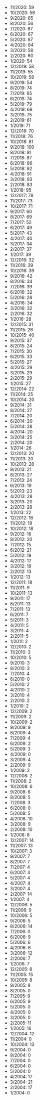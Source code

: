 *  11/2020: 59
*  10/2020: 56
*  9/2020: 65
*  8/2020: 56
*  7/2020: 67
*  6/2020: 67
*  5/2020: 67
*  4/2020: 64
*  3/2020: 58
*  2/2020: 60
*  1/2020: 54
*  12/2019: 58
*  11/2019: 55
*  10/2019: 58
*  9/2019: 54
*  8/2019: 74
*  7/2019: 65
*  6/2019: 74
*  5/2019: 79
*  4/2019: 68
*  3/2019: 75
*  2/2019: 61
*  1/2019: 71
*  12/2018: 70
*  11/2018: 76
*  10/2018: 81
*  9/2018: 100
*  8/2018: 81
*  7/2018: 87
*  6/2018: 86
*  5/2018: 92
*  4/2018: 91
*  3/2018: 93
*  2/2018: 83
*  1/2018: 95
*  12/2017: 78
*  11/2017: 73
*  10/2017: 71
*  9/2017: 60
*  8/2017: 69
*  7/2017: 52
*  6/2017: 49
*  5/2017: 43
*  4/2017: 40
*  3/2017: 34
*  2/2017: 37
*  1/2017: 39
*  12/2016: 32
*  11/2016: 39
*  10/2016: 39
*  9/2016: 42
*  8/2016: 34
*  7/2016: 39
*  6/2016: 32
*  5/2016: 28
*  4/2016: 34
*  3/2016: 32
*  2/2016: 32
*  1/2016: 28
*  12/2015: 31
*  11/2015: 26
*  10/2015: 40
*  9/2015: 37
*  8/2015: 24
*  7/2015: 30
*  6/2015: 33
*  5/2015: 27
*  4/2015: 29
*  3/2015: 29
*  2/2015: 29
*  1/2015: 27
*  12/2014: 22
*  11/2014: 25
*  10/2014: 20
*  9/2014: 31
*  8/2014: 27
*  7/2014: 20
*  6/2014: 20
*  5/2014: 28
*  4/2014: 20
*  3/2014: 25
*  2/2014: 20
*  1/2014: 26
*  12/2013: 20
*  11/2013: 20
*  10/2013: 28
*  9/2013: 21
*  8/2013: 27
*  7/2013: 24
*  6/2013: 19
*  5/2013: 23
*  4/2013: 28
*  3/2013: 20
*  2/2013: 28
*  1/2013: 22
*  12/2012: 16
*  11/2012: 19
*  10/2012: 18
*  9/2012: 16
*  8/2012: 20
*  7/2012: 15
*  6/2012: 21
*  5/2012: 19
*  4/2012: 17
*  3/2012: 19
*  2/2012: 13
*  1/2012: 13
*  12/2011: 18
*  11/2011: 9
*  10/2011: 13
*  9/2011: 17
*  8/2011: 13
*  7/2011: 13
*  6/2011: 7
*  5/2011: 3
*  4/2011: 5
*  3/2011: 4
*  2/2011: 5
*  1/2011: 2
*  12/2010: 2
*  11/2010: 3
*  10/2010: 5
*  9/2010: 3
*  8/2010: 3
*  7/2010: 4
*  6/2010: 0
*  5/2010: 2
*  4/2010: 2
*  3/2010: 4
*  2/2010: 2
*  1/2010: 2
*  12/2009: 2
*  11/2009: 2
*  10/2009: 2
*  9/2009: 9
*  8/2009: 4
*  7/2009: 4
*  6/2009: 2
*  5/2009: 3
*  4/2009: 0
*  3/2009: 4
*  2/2009: 9
*  1/2009: 2
*  12/2008: 2
*  11/2008: 2
*  10/2008: 6
*  9/2008: 6
*  8/2008: 5
*  7/2008: 3
*  6/2008: 0
*  5/2008: 5
*  4/2008: 10
*  3/2008: 9
*  2/2008: 10
*  1/2008: 8
*  12/2007: 14
*  11/2007: 13
*  10/2007: 3
*  9/2007: 7
*  8/2007: 7
*  7/2007: 4
*  6/2007: 4
*  5/2007: 4
*  4/2007: 4
*  3/2007: 4
*  2/2007: 14
*  1/2007: 4
*  12/2006: 5
*  11/2006: 9
*  10/2006: 5
*  9/2006: 5
*  8/2006: 14
*  7/2006: 0
*  6/2006: 9
*  5/2006: 6
*  4/2006: 6
*  3/2006: 12
*  2/2006: 7
*  1/2006: 7
*  12/2005: 8
*  11/2005: 15
*  10/2005: 8
*  9/2005: 8
*  8/2005: 0
*  7/2005: 9
*  6/2005: 9
*  5/2005: 0
*  4/2005: 0
*  3/2005: 0
*  2/2005: 11
*  1/2005: 16
*  12/2004: 12
*  11/2004: 0
*  10/2004: 13
*  9/2004: 0
*  8/2004: 0
*  7/2004: 0
*  6/2004: 0
*  5/2004: 0
*  4/2004: 17
*  3/2004: 21
*  2/2004: 17
*  1/2004: 0